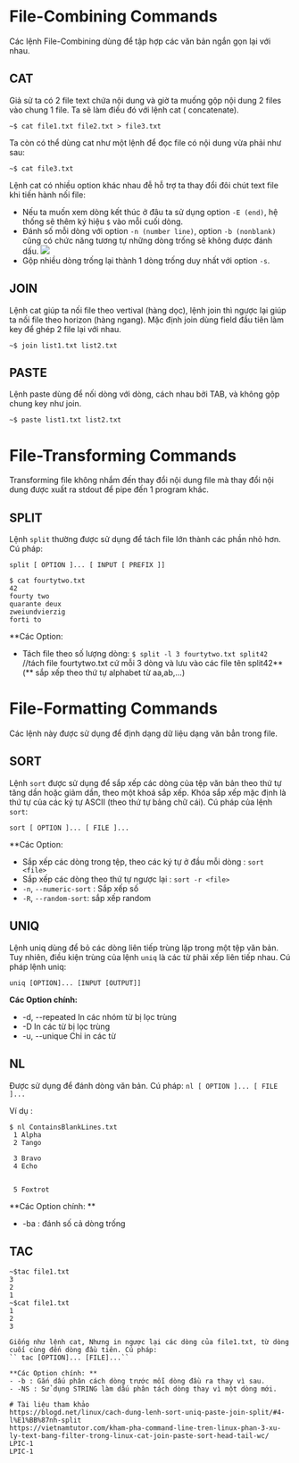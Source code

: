 # File-Combining Commands 

Các lệnh File-Combining dùng để tập hợp các văn bản ngắn gọn lại với nhau.

## CAT 

Giả sử ta có 2 file text chứa nội dung và giờ ta muống gộp nội dung 2 files vào chung 1 file. Ta sẽ làm điều đó với lệnh cat ( concatenate).

``~$ cat file1.txt file2.txt > file3.txt``

Ta còn có thể dùng cat như một lệnh để đọc file có nội dung vừa phải như sau:

``~$ cat file3.txt``

Lệnh cat có nhiều option khác nhau đễ hỗ trợ ta thay đổi đôi chút text file khi tiến hành nối file:
- Nếu ta muốn xem dòng kết thúc ở đâu ta sử dụng option ``-E (end)``, hệ thống sẽ thêm ký hiệu ``$`` vào mỗi cuối dòng.
- Đánh số mỗi dòng với option ``-n (number line)``, option ``-b (nonblank)`` cũng có chức năng tương tự những dòng trống sẽ không được đánh dấu.
  <img src="![image](https://user-images.githubusercontent.com/79156398/152914211-3f47f893-a1da-4fee-bc92-55193c6c4a24.png)">
- Gộp nhiều dòng trống lại thành 1 dòng trống duy nhất với option ``-s``.

## JOIN

Lệnh cat giúp ta nối file theo vertival (hàng dọc), lệnh join thì ngược lại giúp ta nối file theo horizon (hàng ngang). Mặc định join dùng field đầu tiên làm key để ghép 2 file lại với nhau.

``~$ join list1.txt list2.txt``

## PASTE

Lệnh paste dùng để nối dòng với dòng, cách nhau bởi TAB, và không gộp chung key như join.

``~$ paste list1.txt list2.txt``

# File-Transforming Commands 

Transforming file không nhắm đến thay đổi nội dung file mà thay đổi nội dung được xuất ra stdout để pipe đến 1 program khác.

## SPLIT

Lệnh ``split`` thường được sử dụng để tách file lớn thành các phần nhỏ hơn. Cú pháp:

``split [ OPTION ]... [ INPUT [ PREFIX ]]``

````
$ cat fourtytwo.txt
42
fourty two
quarante deux
zweiundvierzig
forti to 
````

**Các Option:
- Tách file theo số lượng dòng:
  ``$ split -l 3 fourtytwo.txt split42`` //tách file fourtytwo.txt cứ mỗi 3 dòng và lưu vào các file tên split42** (** sắp xếp theo thứ tự alphabet từ aa,ab,...)

# File-Formatting Commands 

Các lệnh này được sử dụng để định dạng dữ liệu dạng văn bẳn trong file.

## SORT 

Lệnh ``sort`` được sử dụng để sắp xếp các dòng của tệp văn bản theo thứ tự tăng dần hoặc giảm dần, theo một khoá sắp xếp. Khóa sắp xếp mặc định là thứ tự của các ký tự ASCII (theo thứ tự bảng chữ cái). Cú pháp của lệnh ``sort``:

``sort [ OPTION ]... [ FILE ]... ``

**Các Option:
  - Sắp xếp các dòng trong tệp, theo các ký tự ở đầu mỗi dòng : ``sort <file>``
  - Sắp xếp các dòng theo thứ tự ngược lại : ``sort -r <file>``
  - ``-n``, ``--numeric-sort`` : Sắp xếp số
  - ``-R``, ``--random-sort``: sắp xếp random
  
## UNIQ

Lệnh uniq dùng để bỏ các dòng liên tiếp trùng lặp trong một tệp văn bản. Tuy nhiên, điều kiện trùng của lệnh ``uniq`` là các từ phải xếp liên tiếp nhau. Cú pháp lệnh uniq: 

``uniq [OPTION]... [INPUT [OUTPUT]]``

**Các Option chính:** 
   - -d, --repeated
             In các nhóm từ bị lọc trùng
   - -D     In các từ bị lọc trùng
   - -u, --unique
              Chỉ in các từ 

## NL 

Được sử dụng để đánh dòng văn bản. Cú pháp: 
``nl [ OPTION ]... [ FILE ]...``

Ví dụ : 
````
$ nl ContainsBlankLines.txt
 1 Alpha
 2 Tango
  
 3 Bravo
 4 Echo
  
  
 5 Foxtrot 
````
  
**Các Option chính: **  
  - -ba : đánh số cả dòng trống

## TAC

````
~$tac file1.txt
3
2
1
~$cat file1.txt
1
2
3

Giống như lệnh cat, Nhưng in ngược lại các dòng của file1.txt, từ dòng cuối cùng đến dòng đầu tiên. Cú pháp: 
`` tac [OPTION]... [FILE]...``

**Các Option chính: **  
- -b : Gắn dấu phân cách dòng trước mỗi dòng đầu ra thay vì sau.
- -NS : Sử dụng STRING làm dấu phân tách dòng thay vì một dòng mới.

# Tài liệu tham khảo 
https://blogd.net/linux/cach-dung-lenh-sort-uniq-paste-join-split/#4-l%E1%BB%87nh-split
https://vietnamtutor.com/kham-pha-command-line-tren-linux-phan-3-xu-ly-text-bang-filter-trong-linux-cat-join-paste-sort-head-tail-wc/
LPIC-1
LPIC-1

